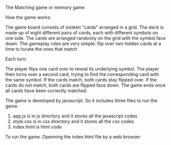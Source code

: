 The Matching game or memory game 

How the game works:

The game board consists of sixteen "cards" arranged in a grid. The deck is made up of eight different pairs of cards, each with different symbols on one side. The cards are arranged randomly on the grid with the symbol face down. The gameplay rules are very simple: flip over two hidden cards at a time to locate the ones that match

Each turn:

The player flips one card over to reveal its underlying symbol.
The player then turns over a second card, trying to find the corresponding card with the same symbol.
If the cards match, both cards stay flipped over.
If the cards do not match, both cards are flipped face down.
The game ends once all cards have been correctly matched.

The game is developed by javascript. So it includes three files to run the game.
1. app.js is in js directory and it stores all the javascript codes
2. style.css is in css directory and it stores all the css codes
3. index.html is html code

To run the game. Openning the index.html file by a web browser 
